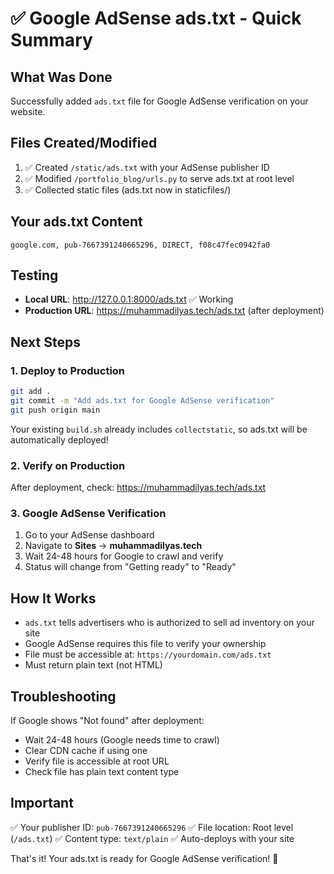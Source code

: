 # ✅ Google AdSense ads.txt - Quick Summary

## What Was Done
Successfully added `ads.txt` file for Google AdSense verification on your website.

## Files Created/Modified
1. ✅ Created `/static/ads.txt` with your AdSense publisher ID
2. ✅ Modified `/portfolio_blog/urls.py` to serve ads.txt at root level
3. ✅ Collected static files (ads.txt now in staticfiles/)

## Your ads.txt Content
```
google.com, pub-7667391240665296, DIRECT, f08c47fec0942fa0
```

## Testing
- **Local URL**: http://127.0.0.1:8000/ads.txt ✅ Working
- **Production URL**: https://muhammadilyas.tech/ads.txt (after deployment)

## Next Steps

### 1. Deploy to Production
```bash
git add .
git commit -m "Add ads.txt for Google AdSense verification"
git push origin main
```

Your existing `build.sh` already includes `collectstatic`, so ads.txt will be automatically deployed!

### 2. Verify on Production
After deployment, check: https://muhammadilyas.tech/ads.txt

### 3. Google AdSense Verification
1. Go to your AdSense dashboard
2. Navigate to **Sites** → **muhammadilyas.tech**
3. Wait 24-48 hours for Google to crawl and verify
4. Status will change from "Getting ready" to "Ready"

## How It Works
- `ads.txt` tells advertisers who is authorized to sell ad inventory on your site
- Google AdSense requires this file to verify your ownership
- File must be accessible at: `https://yourdomain.com/ads.txt`
- Must return plain text (not HTML)

## Troubleshooting
If Google shows "Not found" after deployment:
- Wait 24-48 hours (Google needs time to crawl)
- Clear CDN cache if using one
- Verify file is accessible at root URL
- Check file has plain text content type

## Important
✅ Your publisher ID: `pub-7667391240665296`
✅ File location: Root level (`/ads.txt`)
✅ Content type: `text/plain`
✅ Auto-deploys with your site

That's it! Your ads.txt is ready for Google AdSense verification! 🎉

